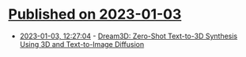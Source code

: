 # [Published on 2023-01-03](index.md)

* [2023-01-03, 12:27:04](https://news.ycombinator.com/item?id=34230589) - [Dream3D: Zero-Shot Text-to-3D Synthesis Using 3D and Text-to-Image Diffusion](https://bluestyle97.github.io/dream3d/)
